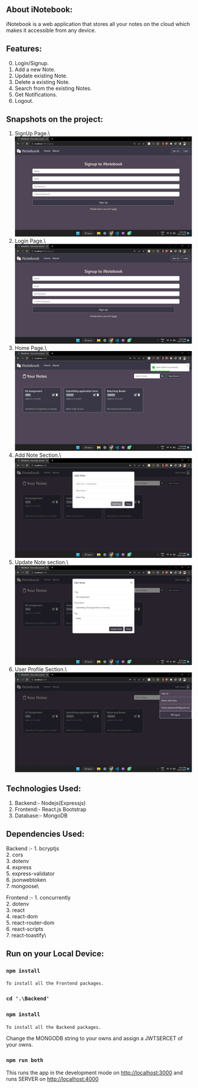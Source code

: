 ## About iNotebook:
iNotebook is a web application that stores all your notes on the cloud which makes it accessible from any device.

## Features:
0. Login/Signup.
1. Add a new Note.
2. Update existing Note.
3. Delete a existing Note.
4. Search from the existing Notes.
5. Get Notifications.
6. Logout.


## Snapshots on the project:
1. SignUp Page.\ ![Alt text](assets/signup.png)  
2. Login Page.\ ![Alt text](assets/signup.png)
3. Home Page.\ ![Alt text](assets/home.png)
4. Add Note Section.\ ![Alt text](assets/addNote.png)
5. Update Note section.\ ![Alt text](assets/updateNote.png)
6. User Profile Section.\ ![Alt text](assets/userDetails.png)


## Technologies Used:
1. Backend:-   Nodejs(Expressjs) 
2. Frontend:-  React.js
               Bootstrap   
3. Database:-  MongoDB
        

## Dependencies Used:
Backend :- 1. bcryptjs\
           2. cors\
           3. dotenv\
           4. express\
           5. express-validator\
           6. jsonwebtoken\
           7. mongoose\

Frontend :- 1. concurrently\
            2. dotenv\
            3. react\
            4. react-dom\
            5. react-router-dom\
            6. react-scripts\
            7. react-toastify\

## Run on your Local Device:

### `npm install`
    To install all the Frontend packages.

### `cd '.\Backend'`
### `npm install`
    To install all the Backend packages.

Change the MONGODB string to your owns and assign a JWTSERCET of your owns.

### `npm run both`

This runs the app in the development mode on [http://localhost:3000](http://localhost:3000) and runs SERVER on [http://localhost:4000](http://localhost:4000)
